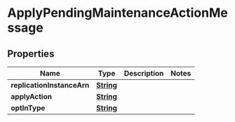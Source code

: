 

# ApplyPendingMaintenanceActionMessage

<p/>

## Properties

| Name | Type | Description | Notes |
|------------ | ------------- | ------------- | -------------|
|**replicationInstanceArn** | [**String**](String.md) |  |  |
|**applyAction** | [**String**](String.md) |  |  |
|**optInType** | [**String**](String.md) |  |  |




